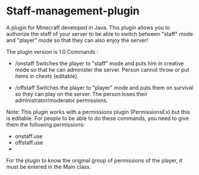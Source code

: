 # Staff-management-plugin
A plugin for Minecraft developed in Java. 
This plugin allows you to authorize the staff of your server to be able to switch between "staff" mode and "player" mode 
so that they can also enjoy the server!

The plugin version is 1.0
Commands :

 - /onstaff Switches the player to "staff" mode and puts him in creative mode so that he can 
administer the server. Person cannot throw or put items in chests (editable).

 - /offstaff Switches the player to "player" mode and puts them on survival so they can play 
on the server. The person loses their administrator/moderator permissions.

Note: This plugin works with a permissions plugin (PermissionsEx) but this is editable.
For people to be able to do these commands, you need to give them the following permissions:
- onstaff.use
- offstaff.use
- 
For the plugin to know the original group of permissions of the player, it must be entered in the Main class.
